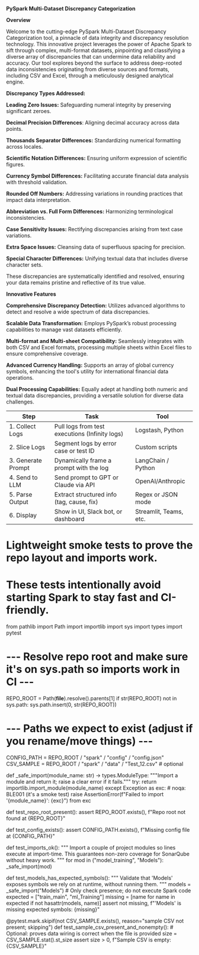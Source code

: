 **PySpark Multi-Dataset Discrepancy Categorization**

**Overview**

Welcome to the cutting-edge PySpark Multi-Dataset Discrepancy Categorization tool, a pinnacle of data integrity and discrepancy resolution technology. This innovative project leverages the power of Apache Spark to sift through complex, multi-format datasets, pinpointing and classifying a diverse array of discrepancies that can undermine data reliability and accuracy. Our tool explores beyond the surface to address deep-rooted data inconsistencies originating from diverse sources and formats, including CSV and Excel, through a meticulously designed analytical engine.


**Discrepancy Types Addressed:**

**Leading Zero Issues:** Safeguarding numeral integrity by preserving significant zeroes.

**Decimal Precision Differences**: Aligning decimal accuracy across data points.

**Thousands Separator Differences:** Standardizing numerical formatting across locales.

**Scientific Notation Differences:** Ensuring uniform expression of scientific figures.

**Currency Symbol Differences:** Facilitating accurate financial data analysis with threshold validation.

**Rounded Off Numbers:** Addressing variations in rounding practices that impact data interpretation.

**Abbreviation vs. Full Form Differences:** Harmonizing terminological inconsistencies.

**Case Sensitivity Issues:** Rectifying discrepancies arising from text case variations.

**Extra Space Issues:** Cleansing data of superfluous spacing for precision.

**Special Character Differences:** Unifying textual data that includes diverse character sets.

These discrepancies are systematically identified and resolved, ensuring your data remains pristine and reflective of its true value.

**Innovative Features**

**Comprehensive Discrepancy Detection:** Utilizes advanced algorithms to detect and resolve a wide spectrum of data discrepancies.

**Scalable Data Transformation:** Employs PySpark’s robust processing capabilities to manage vast datasets efficiently.

**Multi-format and Multi-sheet Compatibility:** Seamlessly integrates with both CSV and Excel formats, processing multiple sheets within Excel files to ensure comprehensive coverage.

**Advanced Currency Handling:** Supports an array of global currency symbols, enhancing the tool's utility for international financial data operations.

**Dual Processing Capabilities:** Equally adept at handling both numeric and textual data discrepancies, providing a versatile solution for diverse data challenges.


| Step               | Task                                           | Tool                   |
| ------------------ | ---------------------------------------------- | ---------------------- |
| 1. Collect Logs    | Pull logs from test executions (Infinity logs) | Logstash, Python       |
| 2. Slice Logs      | Segment logs by error case or test ID          | Custom scripts         |
| 3. Generate Prompt | Dynamically frame a prompt with the log        | LangChain / Python     |
| 4. Send to LLM     | Send prompt to GPT or Claude via API           | OpenAI/Anthropic       |
| 5. Parse Output    | Extract structured info (tag, cause, fix)      | Regex or JSON mode     |
| 6. Display         | Show in UI, Slack bot, or dashboard            | Streamlit, Teams, etc. |# tests/test_smoke.py
# Lightweight smoke tests to prove the repo layout and imports work.
# These tests intentionally avoid starting Spark to stay fast and CI-friendly.

from pathlib import Path
import importlib
import sys
import types
import pytest

# --- Resolve repo root and make sure it's on sys.path so imports work in CI ---
REPO_ROOT = Path(__file__).resolve().parents[1]
if str(REPO_ROOT) not in sys.path:
    sys.path.insert(0, str(REPO_ROOT))

# --- Paths we expect to exist (adjust if you rename/move things) ---
CONFIG_PATH = REPO_ROOT / "spark" / "config" / "config.json"
CSV_SAMPLE  = REPO_ROOT / "spark" / "data" / "Test_12.csv"   # optional

def _safe_import(module_name: str) -> types.ModuleType:
    """Import a module and return it; raise a clear error if it fails."""
    try:
        return importlib.import_module(module_name)
    except Exception as exc:  # noqa: BLE001 (it's a smoke test)
        raise AssertionError(f"Failed to import '{module_name}': {exc}") from exc

def test_repo_root_present():
    assert REPO_ROOT.exists(), f"Repo root not found at {REPO_ROOT}"

def test_config_exists():
    assert CONFIG_PATH.exists(), f"Missing config file at {CONFIG_PATH}"

def test_imports_ok():
    """
    Import a couple of project modules so lines execute at import-time.
    This guarantees non-zero coverage for SonarQube without heavy work.
    """
    for mod in ("model_training", "Models"):
        _safe_import(mod)

def test_models_has_expected_symbols():
    """
    Validate that 'Models' exposes symbols we rely on at runtime, without running them.
    """
    models = _safe_import("Models")
    # Only check presence; do not execute Spark code
    expected = ["train_main", "ml_Training"]
    missing = [name for name in expected if not hasattr(models, name)]
    assert not missing, f"'Models' is missing expected symbols: {missing}"

@pytest.mark.skipif(not CSV_SAMPLE.exists(), reason="sample CSV not present; skipping")
def test_sample_csv_present_and_nonempty():
    # Optional: proves data wiring is correct when the file is provided
    size = CSV_SAMPLE.stat().st_size
    assert size > 0, f"Sample CSV is empty: {CSV_SAMPLE}"

